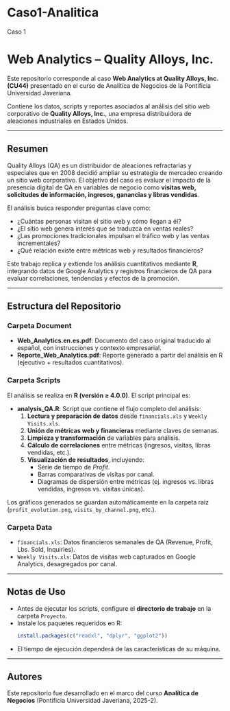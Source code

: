 # Caso1-Analitica
Caso 1 

# Web Analytics – Quality Alloys, Inc.

Este repositorio corresponde al caso **Web Analytics at Quality Alloys, Inc. (CU44)** presentado en el curso de Analítica de Negocios de la Pontificia Universidad Javeriana.  

Contiene los datos, scripts y reportes asociados al análisis del sitio web corporativo de **Quality Alloys, Inc.**, una empresa distribuidora de aleaciones industriales en Estados Unidos.  

---

## Resumen  

Quality Alloys (QA) es un distribuidor de aleaciones refractarias y especiales que en 2008 decidió ampliar su estrategia de mercadeo creando un sitio web corporativo. El objetivo del caso es evaluar el impacto de la presencia digital de QA en variables de negocio como **visitas web, solicitudes de información, ingresos, ganancias y libras vendidas**.  

El análisis busca responder preguntas clave como:  
- ¿Cuántas personas visitan el sitio web y cómo llegan a él?  
- ¿El sitio web genera interés que se traduzca en ventas reales?  
- ¿Las promociones tradicionales impulsan el tráfico web y las ventas incrementales?  
- ¿Qué relación existe entre métricas web y resultados financieros?  

Este trabajo replica y extiende los análisis cuantitativos mediante **R**, integrando datos de Google Analytics y registros financieros de QA para evaluar correlaciones, tendencias y efectos de la promoción.  

---

## Estructura del Repositorio  

### Carpeta **Document**
- **Web_Analytics.en.es.pdf**: Documento del caso original traducido al español, con instrucciones y contexto empresarial.  
- **Reporte_Web_Analytics.pdf**: Reporte generado a partir del análisis en R (ejecutivo + resultados cuantitativos).  

### Carpeta **Scripts**
El análisis se realiza en **R (versión ≥ 4.0.0)**. El script principal es:  

- **analysis_QA.R**: Script que contiene el flujo completo del análisis:  
  1. **Lectura y preparación de datos** desde `financials.xls` y `Weekly Visits.xls`.  
  2. **Unión de métricas web y financieras** mediante claves de semanas.  
  3. **Limpieza y transformación** de variables para análisis.  
  4. **Cálculo de correlaciones** entre métricas (ingresos, visitas, libras vendidas, etc.).  
  5. **Visualización de resultados**, incluyendo:  
     - Serie de tiempo de *Profit*.  
     - Barras comparativas de visitas por canal.  
     - Diagramas de dispersión entre métricas (ej. ingresos vs. libras vendidas, ingresos vs. visitas únicas).  

Los gráficos generados se guardan automáticamente en la carpeta raíz (`profit_evolution.png`, `visits_by_channel.png`, etc.).  

### Carpeta **Data**
- `financials.xls`: Datos financieros semanales de QA (Revenue, Profit, Lbs. Sold, Inquiries).  
- `Weekly Visits.xls`: Datos de visitas web capturados en Google Analytics, desagregados por canal.  

---

## Notas de Uso  

- Antes de ejecutar los scripts, configure el **directorio de trabajo** en la carpeta `Proyecto`.  
- Instale los paquetes requeridos en R:  
  ```r
  install.packages(c("readxl", "dplyr", "ggplot2"))
  ```  
- El tiempo de ejecución dependerá de las características de su máquina.  

---

## Autores  

Este repositorio fue desarrollado en el marco del curso **Analítica de Negocios** (Pontificia Universidad Javeriana, 2025-2).  